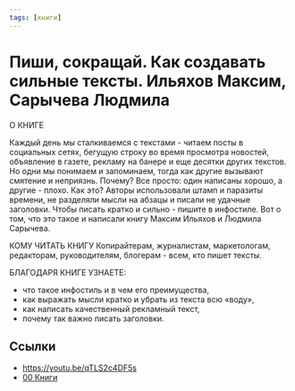 ```yaml
---
tags: [книги]
---
```

# Пиши, сокращай. Как создавать сильные тексты. Ильяхов Максим, Сарычева Людмила

О КНИГЕ

Каждый день мы сталкиваемся с текстами - читаем посты в социальных сетях, бегущую строку во время просмотра новостей, объявление в газете, рекламу на банере и еще десятки других текстов. Но одни мы понимаем и запоминаем, тогда как другие вызывают смятение и неприязнь. Почему? Все просто: один написаны хорошо, а другие - плохо. Как это? Авторы использовали штамп и паразиты времени, не разделяли мысли на абзацы и писали не удачные заголовки. Чтобы писать кратко и сильно - пишите в инфостиле. Вот о том, что это такое и написали книгу Максим Ильяхов и Людмила Сарычева. 

КОМУ ЧИТАТЬ КНИГУ Копирайтерам, журналистам, маркетологам, редакторам, руководителям, блогерам - всем, кто пишет тексты. 

БЛАГОДАРЯ КНИГЕ УЗНАЕТЕ: 
- что такое инфостиль и в чем его преимущества, 
- как выражать мысли кратко и убрать из текста всю «воду», 
- как написать качественный рекламный текст, 
- почему так важно писать заголовки.

## Ссылки

* https://youtu.be/qTLS2c4DF5s
* [00 Книги](00%20%D0%9A%D0%BD%D0%B8%D0%B3%D0%B8.md)